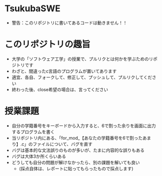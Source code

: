 # TsukubaSWE
- 警告：このリポジトリに書いてあるコードは動きません！！

# このリポジトリの趣旨
- 大学の「ソフトウェア工学」の授業で、プルリクとは何かを学ぶためのリポジトリです
- わざと、間違ったc言語のプログラムが置いてあります
- 適宜、各自、フォークして、修正して、プッシュして、プルリクしてください
- 終わった後、close希望の場合は、言ってください

# 授業課題
- 自分の学籍番号をキーボードから入力すると、6で割った余りを画面に出力するプログラムを書く
- 当リポジトリ内にある、「for_mod_【あなたの学籍番号を6で割ったあまり】.c」のファイルについて、バグを直す
- バグは基本的な文法誤りのものが多いが、たまに内容的な誤りもある
- バグは大体3か所くらいある
- どうしても自分の問題が解けなかったら、別の課題を解いても良い
    - (採点自体は、レポートに貼ってもらったもので採点します)
